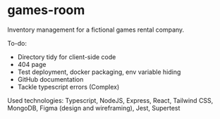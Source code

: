 # games-room
Inventory management for a fictional games rental company.

To-do:
- Directory tidy for client-side code
- 404 page
- Test deployment, docker packaging, env variable hiding
- GitHub documentation
- Tackle typescript errors (Complex)

Used technologies:
Typescript, NodeJS, Express, React, Tailwind CSS, MongoDB, Figma (design and wireframing), Jest, Supertest
